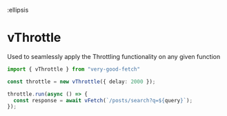:ellipsis

# vThrottle

Used to seamlessly apply the Throttling functionality on any given function

```ts
import { vThrottle } from "very-good-fetch"

const throttle = new vThrottle({ delay: 2000 });

throttle.run(async () => {
  const response = await vFetch(`/posts/search?q=${query}`);
});
```
